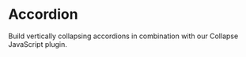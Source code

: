 # Accordion

Build vertically collapsing accordions in combination with our Collapse JavaScript plugin.
